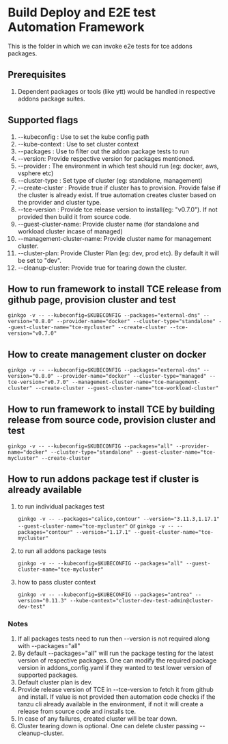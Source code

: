 # Build Deploy and E2E test Automation Framework

This is the folder in which we can invoke e2e tests for tce addons packages.

## Prerequisites

1. Dependent packages or tools (like ytt) would be handled in respective addons package suites.

## Supported flags

1. --kubeconfig : Use to set the kube config path
2. --kube-context : Use to set cluster context
3. --packages : Use to filter out the addon package tests to run
4. --version: Provide respective version for packages mentioned.
5. --provider : The environment in which test should run (eg: docker, aws, vsphere etc)
6. --cluster-type : Set type of cluster (eg: standalone, management)
7. --create-cluster : Provide true if cluster has to provision. Provide false if the cluster is already exist. If true automation creates cluster based on the provider and cluster type.
8. --tce-version : Provide tce release version to install(eg: "v0.7.0"). If not provided then build it from source code.
9. --guest-cluster-name: Provide cluster name (for standalone and workload cluster incase of managed)
10. --management-cluster-name: Provide cluster name for management cluster.
11. --cluster-plan: Provide Cluster Plan (eg: dev, prod etc). By default it will be set to "dev".
12. --cleanup-cluster: Provide true for tearing down the cluster.

## How to run framework to install TCE release from github page, provision cluster and test

   ```ginkgo -v -- --kubeconfig=$KUBECONFIG --packages="external-dns" --version="0.8.0" --provider-name="docker" --cluster-type="standalone" --guest-cluster-name="tce-mycluster" --create-cluster --tce-version="v0.7.0"```

## How to create management cluster on docker

   ```ginkgo -v -- --kubeconfig=$KUBECONFIG --packages="external-dns" --version="0.8.0" --provider-name="docker" --cluster-type="managed" --tce-version="v0.7.0" --management-cluster-name="tce-management-cluster" --create-cluster --guest-cluster-name="tce-workload-cluster"```

## How to run framework to install TCE by building release from source code, provision cluster and test

   ```ginkgo -v -- --kubeconfig=$KUBECONFIG --packages="all" --provider-name="docker" --cluster-type="standalone" --guest-cluster-name="tce-mycluster" --create-cluster```

## How to run addons package test if cluster is already available

1. to run individual packages test

   ```ginkgo -v -- --packages="calico,contour" --version="3.11.3,1.17.1" --guest-cluster-name="tce-mycluster"```
    or
    ```ginkgo -v -- --packages="contour" --version="1.17.1" --guest-cluster-name="tce-mycluster"```

2. to run all addons package tests

    ```ginkgo -v -- --kubeconfig=$KUBECONFIG --packages="all" --guest-cluster-name="tce-mycluster"```

3. how to pass cluster context

    ```ginkgo -v -- --kubeconfig=$KUBECONFIG --packages="antrea" --version="0.11.3" --kube-context="cluster-dev-test-admin@cluster-dev-test"```

### Notes

1. If all packages tests need to run then --version is not required along with --packages="all"
2. By default --packages="all" will run the package testing for the latest version of respective packages. One can modify the required package version in addons_config.yaml if they wanted to test lower version of supported packages.
3. Default cluster plan is dev.
4. Provide release version of TCE in --tce-version to fetch it from github and install. If value is not provided then automation code checks if the tanzu cli already available in the environment, if not it will create a release from source code and installs tce.
5. In case of any failures, created cluster will be tear down.
6. Cluster tearing down is optional. One can delete cluster passing --cleanup-cluster.
